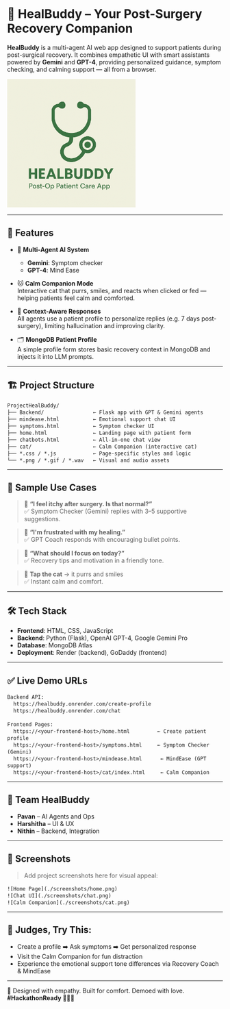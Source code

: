 # 🧠 HealBuddy – Your Post-Surgery Recovery Companion

**HealBuddy** is a multi-agent AI web app designed to support patients during post-surgical recovery. It combines empathetic UI with smart assistants powered by **Gemini** and **GPT-4**, providing personalized guidance, symptom checking, and calming support — all from a browser.

<img src="./healbuddy.png" alt="HealBuddy Logo" width="300"/>

---

## 🚀 Features

- 🤖 **Multi-Agent AI System**  
  - **Gemini**: Symptom checker  
  - **GPT-4**: Mind Ease

- 🐱 **Calm Companion Mode**  
  Interactive cat that purrs, smiles, and reacts when clicked or fed — helping patients feel calm and comforted.

- 🧠 **Context-Aware Responses**  
  All agents use a patient profile to personalize replies (e.g. 7 days post-surgery), limiting hallucination and improving clarity.

- 🗂️ **MongoDB Patient Profile**  
  A simple profile form stores basic recovery context in MongoDB and injects it into LLM prompts.

---

## 🏗️ Project Structure

```
ProjectHealBuddy/
├── Backend/                ← Flask app with GPT & Gemini agents
├── mindease.html           ← Emotional support chat UI
├── symptoms.html           ← Symptom checker UI
├── home.html               ← Landing page with patient form
├── chatbots.html           ← All-in-one chat view
├── cat/                    ← Calm Companion (interactive cat)
├── *.css / *.js            ← Page-specific styles and logic
└── *.png / *.gif / *.wav   ← Visual and audio assets
```

---

## 💬 Sample Use Cases

> 🧠 **“I feel itchy after surgery. Is that normal?”**  
> ✅ Symptom Checker (Gemini) replies with 3–5 supportive suggestions.

> 💪 **“I'm frustrated with my healing.”**  
> ✅ GPT Coach responds with encouraging bullet points.

> 🧘 **“What should I focus on today?”**  
> ✅ Recovery tips and motivation in a friendly tone.

> 🐾 **Tap the cat** → it purrs and smiles  
> ✅ Instant calm and comfort.

---

## 🛠️ Tech Stack

- **Frontend**: HTML, CSS, JavaScript  
- **Backend**: Python (Flask), OpenAI GPT-4, Google Gemini Pro  
- **Database**: MongoDB Atlas  
- **Deployment**: Render (backend), GoDaddy (frontend)

---

## ✅ Live Demo URLs

```
Backend API:
  https://healbuddy.onrender.com/create-profile
  https://healbuddy.onrender.com/chat

Frontend Pages:
  https://<your-frontend-host>/home.html         ← Create patient profile
  https://<your-frontend-host>/symptoms.html     ← Symptom Checker (Gemini)
  https://<your-frontend-host>/mindease.html      ← MindEase (GPT support)
  https://<your-frontend-host>/cat/index.html     ← Calm Companion
```

---

## 👥 Team HealBuddy

- **Pavan** – AI Agents and Ops  
- **Harshitha** – UI & UX  
- **Nithin** – Backend, Integration

---

## 📸 Screenshots

> Add project screenshots here for visual appeal:
```
![Home Page](./screenshots/home.png)
![Chat UI](./screenshots/chat.png)
![Calm Companion](./screenshots/cat.png)
```

---

## 🏁 Judges, Try This:

- Create a profile ➡️ Ask symptoms ➡️ Get personalized response  
- Visit the Calm Companion for fun distraction  
- Experience the emotional support tone differences via Recovery Coach & MindEase

---

🔗 Designed with empathy. Built for comfort. Demoed with love.  
**#HackathonReady 🧠💬🐾**
